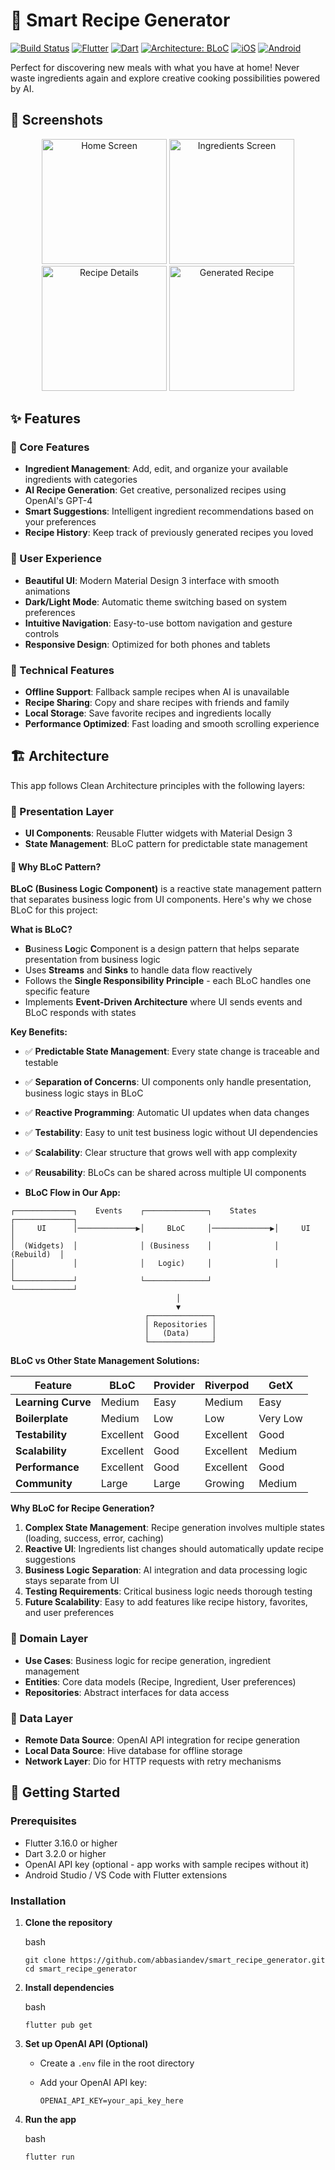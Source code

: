 🍳 Smart Recipe Generator
=========================

[![Build Status](https://img.shields.io/github/actions/workflow/status/your-org/dailyquote/flutter-ci.yml?branch=main&style=flat-square)](https://github.com/your-org/dailyquote/actions) [![Flutter](https://img.shields.io/badge/Platform-Flutter-02569B?style=flat-square&logo=flutter)](https://flutter.dev/) [![Dart](https://img.shields.io/badge/Language-Dart-0175C2?style=flat-square&logo=dart)](https://dart.dev/) [![Architecture: BLoC](https://img.shields.io/badge/Architecture-BLoC-FF4081?style=flat-square&logo=bloc)](https://bloclibrary.dev/) [![iOS](https://img.shields.io/badge/Platform-iOS-000000?style=flat-square&logo=apple)](https://developer.apple.com/ios/) [![Android](https://img.shields.io/badge/Platform-Android-3DDC84?style=flat-square&logo=android)](https://developer.android.com/)

Perfect for discovering new meals with what you have at home! Never waste ingredients again and explore creative cooking possibilities powered by AI.

📸 Screenshots
--------------

<p align="center"> <img src="screenshots/home_screen.png" alt="Home Screen" width="200"/> <img src="screenshots/ingredients_screen.png" alt="Ingredients Screen" width="200"/> <img src="screenshots/recipe_details.png" alt="Recipe Details" width="200"/> <img src="screenshots/generated_recipe.png" alt="Generated Recipe" width="200"/> </p>

✨ Features
----------

### 🥗 Core Features

-   **Ingredient Management**: Add, edit, and organize your available ingredients with categories
-   **AI Recipe Generation**: Get creative, personalized recipes using OpenAI's GPT-4
-   **Smart Suggestions**: Intelligent ingredient recommendations based on your preferences
-   **Recipe History**: Keep track of previously generated recipes you loved

### 🎨 User Experience

-   **Beautiful UI**: Modern Material Design 3 interface with smooth animations
-   **Dark/Light Mode**: Automatic theme switching based on system preferences
-   **Intuitive Navigation**: Easy-to-use bottom navigation and gesture controls
-   **Responsive Design**: Optimized for both phones and tablets

### 🔧 Technical Features

-   **Offline Support**: Fallback sample recipes when AI is unavailable
-   **Recipe Sharing**: Copy and share recipes with friends and family
-   **Local Storage**: Save favorite recipes and ingredients locally
-   **Performance Optimized**: Fast loading and smooth scrolling experience

🏗️ Architecture
----------------

This app follows Clean Architecture principles with the following layers:

### 📱 Presentation Layer

-   **UI Components**: Reusable Flutter widgets with Material Design 3
-   **State Management**: BLoC pattern for predictable state management

#### 🧩 Why BLoC Pattern?

**BLoC (Business Logic Component)** is a reactive state management pattern that separates business logic from UI components. Here's why we chose BLoC for this project:

**What is BLoC?**

-   **B**usiness **Lo**gic **C**omponent is a design pattern that helps separate presentation from business logic
-   Uses **Streams** and **Sinks** to handle data flow reactively
-   Follows the **Single Responsibility Principle** - each BLoC handles one specific feature
-   Implements **Event-Driven Architecture** where UI sends events and BLoC responds with states

**Key Benefits:**

-   ✅ **Predictable State Management**: Every state change is traceable and testable
-   ✅ **Separation of Concerns**: UI components only handle presentation, business logic stays in BLoC
-   ✅ **Reactive Programming**: Automatic UI updates when data changes
-   ✅ **Testability**: Easy to unit test business logic without UI dependencies
-   ✅ **Scalability**: Clear structure that grows well with app complexity
-   ✅ **Reusability**: BLoCs can be shared across multiple UI components

-   **BLoC Flow in Our App:**

```
┌─────────────┐    Events    ┌──────────────┐    States    ┌─────────────┐
│     UI      │─────────────▶│     BLoC     │─────────────▶│     UI      │
│  (Widgets)  │              │ (Business    │              │  (Rebuild)  │
│             │              │   Logic)     │              │             │
└─────────────┘              └──────────────┘              └─────────────┘
                                     │
                                     ▼
                              ┌──────────────┐
                              │ Repositories │
                              │   (Data)     │
                              └──────────────┘
```

**BLoC vs Other State Management Solutions:**

| Feature | BLoC | Provider | Riverpod | GetX |
| --- | --- | --- | --- | --- |
| **Learning Curve** | Medium | Easy | Medium | Easy |
| **Boilerplate** | Medium | Low | Low | Very Low |
| **Testability** | Excellent | Good | Excellent | Good |
| **Scalability** | Excellent | Good | Excellent | Medium |
| **Performance** | Excellent | Good | Excellent | Good |
| **Community** | Large | Large | Growing | Medium |

**Why BLoC for Recipe Generation?**

1.  **Complex State Management**: Recipe generation involves multiple states (loading, success, error, caching)
2.  **Reactive UI**: Ingredients list changes should automatically update recipe suggestions
3.  **Business Logic Separation**: AI integration and data processing logic stays separate from UI
4.  **Testing Requirements**: Critical business logic needs thorough testing
5.  **Future Scalability**: Easy to add features like recipe history, favorites, and user preferences

### 🧠 Domain Layer

-   **Use Cases**: Business logic for recipe generation, ingredient management
-   **Entities**: Core data models (Recipe, Ingredient, User preferences)
-   **Repositories**: Abstract interfaces for data access

### 💾 Data Layer

-   **Remote Data Source**: OpenAI API integration for recipe generation
-   **Local Data Source**: Hive database for offline storage
-   **Network Layer**: Dio for HTTP requests with retry mechanisms

🚀 Getting Started
------------------

### Prerequisites

-   Flutter 3.16.0 or higher
-   Dart 3.2.0 or higher
-   OpenAI API key (optional - app works with sample recipes without it)
-   Android Studio / VS Code with Flutter extensions

### Installation

1.  **Clone the repository**

    bash

    ```
    git clone https://github.com/abbasiandev/smart_recipe_generator.git
    cd smart_recipe_generator
    ```

2.  **Install dependencies**

    bash

    ```
    flutter pub get
    ```

3.  **Set up OpenAI API (Optional)**
    -   Create a `.env` file in the root directory
    -   Add your OpenAI API key:

        ```
        OPENAI_API_KEY=your_api_key_here
        ```

4.  **Run the app**

    bash

    ```
    flutter run
    ```
